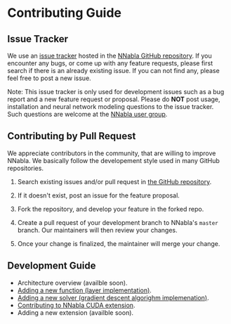 # Contributing Guide

## Issue Tracker

We use an [issue tracker](https://github.com/sony/nnabla/issues) hosted in the [NNabla GitHub repository](https://github.com/sony/nnabla).
If you encounter any bugs, or come up with any feature requests, please first search if there is an already existing issue. If you can not find any, please feel free to post a new issue.

Note:
    This issue tracker is only used for development issues such as a bug report and a new feature request or proposal.
    Please do **NOT** post usage, installation and neural network modeling questions to the issue tracker.
    Such questions are welcome at the [NNabla user group](https://groups.google.com/forum/#!forum/nnabla).


## Contributing by Pull Request


We appreciate contributors in the community, that are willing to improve NNabla.
We basically follow the developement style used in many GitHub repositories.

1. Search existing issues and/or pull request in
   [the GitHub repository](https://github.com/sony/nnabla).

2. If it doesn't exist, post an issue for the feature proposal.

3. Fork the repository, and develop your feature in the forked repo.

4. Create a pull request of your development branch to NNabla's `master` branch.
   Our maintainers will then review your changes.

5. Once your change is finalized, the maintainer will merge your change.


## Development Guide

* Architecture overview (availble soon).
* [Adding a new function (layer implementation)](doc/contributing/add_function.md).
* [Adding a new solver (gradient descent algorighm implemenation)](doc/contributing/add_solver.md).
* [Contributing to NNabla CUDA extension](https://github.com/sony/nnabla-ext-cuda/blob/master/CONTRIBUTING.md).
* Adding a new extension (availble soon).
